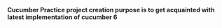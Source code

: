  **Cucumber Practice project creation purpose is to get acquainted with latest implementation of cucumber 6**